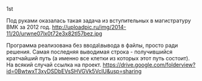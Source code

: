 1st

Под руками оказалась такая задача из вступительных в магистратуру ВМК за 2012 год.
http://uploadpic.ru/img/2014-11/20/urwne07lx0t72e3x82tl57bez.jpg

Программа реализована без ввода\вывода в файлы, просто ради решения.
Самая последняя выводимая строка - получившийся кратчайший путь (а именно все клетки из которых этот путь состоит).
На всякий случай ссылка на проект.
https://drive.google.com/folderview?id=0BwtwxT3xyDSDbEVsSHVGVk5VclU&usp=sharing
